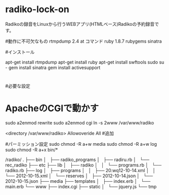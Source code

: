 radiko-lock-on
==============

Radikoの録音をLinuxから行うWEBアプリ(HTMLベース)Radikoの予約録音です。

#動作に不可欠なもの
rtmpdump 2.4
at コマンド
ruby 1.8.7
rubygems
sinatra

#インストール

apt-get install rtmpdump
apt-get install ruby
apt-get install swftools
sudo su -
gem install sinatra
gem install activesupport
     

#
#必要な設定
# ApacheのCGIで動かす
sudo a2enmod rewrite
sudo a2enmod cgi
ln -s 2www /var/www/radiko

<directory /var/www/radiko>
	Allowoveride All #追加
</directory>


#パーミッション設定
sudo chmod -R a+w media
sudo chmod -R a+w log 
sudo chmod -R a+x bin/*


/radiko/
.
├── bin
│   ├── radiko_programs
│   ├── radiru.rb
│   └── rec_radiko
├── etc
├── lib
│   ├── radiko
│   │   └── programs.rb
│   └── radiko.rb
├── log
│   ├── programs
│   │   ├── 20:wq12-10-14.xml
│   │   └── 2012-10-15.xml
│   └── reserves
│       ├── 2012-10-14.json
│       └── 2012-10-15.json
├── media
├── templates
│   ├── index.erb
│   └── main.erb
└── www
    ├── index.cgi
    ├── static
    │   └── jquery.js
    └── tmp




